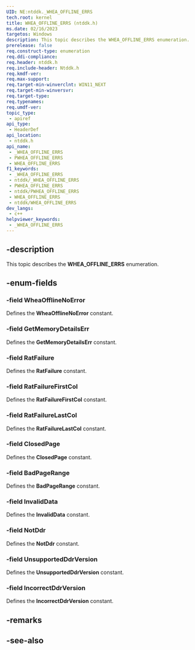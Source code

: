 ```yaml
---
UID: NE:ntddk._WHEA_OFFLINE_ERRS
tech.root: kernel
title: WHEA_OFFLINE_ERRS (ntddk.h)
ms.date: 02/16/2023
targetos: Windows
description: This topic describes the WHEA_OFFLINE_ERRS enumeration.
prerelease: false
req.construct-type: enumeration
req.ddi-compliance: 
req.header: ntddk.h
req.include-header: Ntddk.h
req.kmdf-ver: 
req.max-support: 
req.target-min-winverclnt: WIN11_NEXT
req.target-min-winversvr: 
req.target-type: 
req.typenames: 
req.umdf-ver: 
topic_type:
 - apiref
api_type:
 - HeaderDef
api_location:
 - ntddk.h
api_name:
 - _WHEA_OFFLINE_ERRS
 - PWHEA_OFFLINE_ERRS
 - WHEA_OFFLINE_ERRS
f1_keywords:
 - _WHEA_OFFLINE_ERRS
 - ntddk/_WHEA_OFFLINE_ERRS
 - PWHEA_OFFLINE_ERRS
 - ntddk/PWHEA_OFFLINE_ERRS
 - WHEA_OFFLINE_ERRS
 - ntddk/WHEA_OFFLINE_ERRS
dev_langs:
 - c++
helpviewer_keywords:
 - _WHEA_OFFLINE_ERRS
---
```


## -description

This topic describes the **WHEA_OFFLINE_ERRS** enumeration.

## -enum-fields

### -field WheaOfflineNoError

Defines the **WheaOfflineNoError** constant.

### -field GetMemoryDetailsErr

Defines the **GetMemoryDetailsErr** constant.

### -field RatFailure

Defines the **RatFailure** constant.

### -field RatFailureFirstCol

Defines the **RatFailureFirstCol** constant.

### -field RatFailureLastCol

Defines the **RatFailureLastCol** constant.

### -field ClosedPage

Defines the **ClosedPage** constant.

### -field BadPageRange

Defines the **BadPageRange** constant.

### -field InvalidData

Defines the **InvalidData** constant.

### -field NotDdr

Defines the **NotDdr** constant.

### -field UnsupportedDdrVersion

Defines the **UnsupportedDdrVersion** constant.

### -field IncorrectDdrVersion

Defines the **IncorrectDdrVersion** constant.

## -remarks

## -see-also
